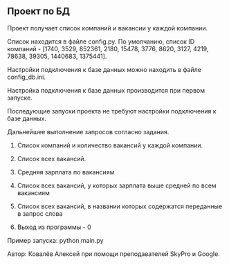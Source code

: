 ## Проект по БД

Проект получает список компаний и вакансии у каждой компании.

Список находится в файле config.py. По умолчанию, список ID компаний - [1740, 3529, 852361, 2180, 15478, 3776, 8620, 3127, 4219, 78638, 39305, 1440683, 1375441].

Настройки подключения к базе данных можно находить в файле config_db.ini.

Настройка подключения к базе данных производится при первом запуске.

Последующие запуски проекта не требуют настройки подключения к базе данных.

Дальнейшее выполнение запросов согласно задания.

1. Список компаний и количество вакансий у каждой компании.
2. Список всех вакансий.
3. Средняя зарплата по вакансиям
4. Список всех вакансий, у которых зарплата выше средней по всем вакансиям
5. Список всех вакансий, в названии которых содержатся переданные в запрос слова 

6. Выход из программы - 0

Пример запуска: python main.py

Автор: Ковалёв Алексей при помощи преподавателей SkyPro и Google.
